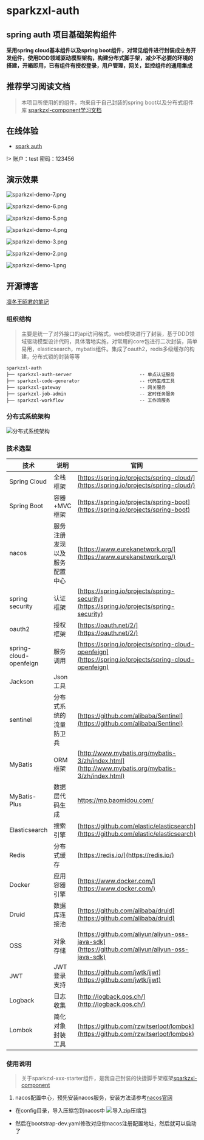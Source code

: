 # sparkzxl-auth

## spring auth 项目基础架构组件

**采用spring cloud基本组件以及spring
boot组件，对常见组件进行封装成业务开发组件，使用DDD领域驱动模型架构，构建分布式脚手架，减少不必要的环境的搭建，开箱即用，已有组件有授权登录，用户管理，网关，监控组件的通用集成**

## 推荐学习阅读文档

> 本项目所使用的的组件，均来自于自己封装的spring boot以及分布式组件库
[sparkzxl-component学习文档](https://sparkzxl.github.io/sparkzxl-component)

## 在线体验

- [spark auth](http://119.45.182.28:3000/login)

!> 账户：test 密码：123456

## 演示效果

![sparkzxl-demo-7.png](https://oss.sparksys.top/images/sparkzxl-demo-7.png)

![sparkzxl-demo-6.png](https://oss.sparksys.top/images/sparkzxl-demo-6.png)

![sparkzxl-demo-5.png](https://oss.sparksys.top/images/sparkzxl-demo-5.png)

![sparkzxl-demo-4.png](https://oss.sparksys.top/images/sparkzxl-demo-4.png)

![sparkzxl-demo-3.png](https://oss.sparksys.top/images/sparkzxl-demo-3.png)

![sparkzxl-demo-2.png](https://oss.sparksys.top/images/sparkzxl-demo-2.png)

![sparkzxl-demo-1.png](https://oss.sparksys.top/images/sparkzxl-demo-1.png)

## 开源博客

[凛冬王昭君的笔记](https://www.sparksys.top)

### 组织结构

> 主要是统一了对外接口的api访问格式，web模块进行了封装，基于DDD领域驱动模型设计代码，具体落地实施，对常用的core包进行二次封装，简单易用，elasticsearch，mybatis组件。集成了oauth2，redis多级缓存的构建，分布式锁的封装等等

```text
sparkzxl-auth
├── sparkzxl-auth-server       	                 -- 单点认证服务
├── sparkzxl-code-generator                      -- 代码生成工具
├── sparkzxl-gateway                             -- 网关服务
├── sparkzxl-job-admin                           -- 定时任务服务
├── sparkzxl-workflow                            -- 工作流服务
```

### 分布式系统架构

![分布式系统架构](https://oss.sparksys.top/images/system.png)

### 技术选型

技术 | 说明 | 官网
----|----|----
Spring Cloud | 全栈框架 | [https://spring.io/projects/spring-cloud/](https://spring.io/projects/spring-cloud/)
Spring Boot | 容器+MVC框架 | [https://spring.io/projects/spring-boot](https://spring.io/projects/spring-boot)
nacos | 服务注册发现以及服务配置中心 | [https://www.eurekanetwork.org/](https://www.eurekanetwork.org/)
spring security | 认证框架 | [https://spring.io/projects/spring-security](https://spring.io/projects/spring-security)
oauth2 | 授权框架 | [https://oauth.net/2/](https://oauth.net/2/)
spring-cloud-openfeign | 服务调用 | [https://spring.io/projects/spring-cloud-openfeign](https://spring.io/projects/spring-cloud-openfeign)
Jackson | Json工具 | |
sentinel | 分布式系统的流量防卫兵 | [https://github.com/alibaba/Sentinel](https://github.com/alibaba/Sentinel)
MyBatis | ORM框架  | [http://www.mybatis.org/mybatis-3/zh/index.html](http://www.mybatis.org/mybatis-3/zh/index.html)
MyBatis-Plus | 数据层代码生成 | https://mp.baomidou.com/
Elasticsearch | 搜索引擎 | [https://github.com/elastic/elasticsearch](https://github.com/elastic/elasticsearch)
Redis | 分布式缓存 | [https://redis.io/](https://redis.io/)
Docker | 应用容器引擎 | [https://www.docker.com/](https://www.docker.com/)
Druid | 数据库连接池 | [https://github.com/alibaba/druid](https://github.com/alibaba/druid)
OSS | 对象存储 | [https://github.com/aliyun/aliyun-oss-java-sdk](https://github.com/aliyun/aliyun-oss-java-sdk)
JWT | JWT登录支持 | [https://github.com/jwtk/jjwt](https://github.com/jwtk/jjwt)
Logback | 日志收集 | [http://logback.qos.ch/](http://logback.qos.ch/)
Lombok | 简化对象封装工具 | [https://github.com/rzwitserloot/lombok](https://github.com/rzwitserloot/lombok)

### 使用说明

> 关于sparkzxl-xxx-starter组件，是我自己封装的快捷脚手架框架[sparkzxl-component](https://sparkzxl.github.io/sparkzxl-component/)

1. nacos配置中心，预先安装nacos服务，安装方法请参考[nacos官网](https://nacos.io/zh-cn/docs/quick-start.html)

- 在config目录，导入压缩包到nacos中
  ![导入zip压缩包](https://oss.sparksys.top/images/1604982963903.jpg)

- 然后在bootstrap-dev.yaml修改对应你nacos注册配置地址，然后就可以启动了
